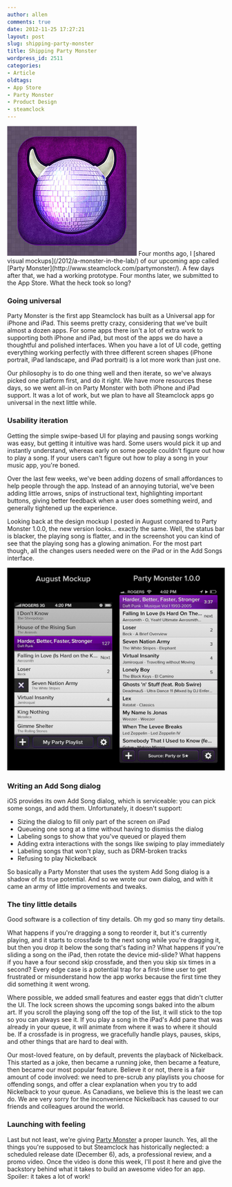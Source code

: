 ```yaml
---
author: allen
comments: true
date: 2012-11-25 17:27:21
layout: post
slug: shipping-party-monster
title: Shipping Party Monster
wordpress_id: 2511
categories:
- Article
oldtags:
- App Store
- Party Monster
- Product Design
- steamclock
---
```


<img src="/images/wp-uploads/2012/11/partymonster-icon.jpg" class="retinize"/>
Four months ago, I [shared visual mockups](/2012/a-monster-in-the-lab/) of our upcoming app called [Party Monster](http://www.steamclock.com/partymonster/). A few days after that, we had a working prototype. Four months later, we submitted to the App Store. What the heck took so long?


### Going universal


Party Monster is the first app Steamclock has built as a Universal app for iPhone and iPad. This seems pretty crazy, considering that we've built almost a dozen apps. For some apps there isn't a lot of extra work to supporting both iPhone and iPad, but most of the apps we do have a thoughtful and polished interfaces. When you have a lot of UI code, getting everything working perfectly with three different screen shapes (iPhone portrait, iPad landscape, and iPad portrait) is a lot more work than just one.

Our philosophy is to do one thing well and then iterate, so we've always picked one platform first, and do it right. We have more resources these days, so we went all-in on Party Monster with both iPhone and iPad support. It was a lot of work, but we plan to have all Steamclock apps go universal in the next little while.


### Usability iteration


Getting the simple swipe-based UI for playing and pausing songs working was easy, but getting it intuitive was hard. Some users would pick it up and instantly understand, whereas early on some people couldn't figure out how to play a song. If your users can't figure out how to play a song in your music app, you're boned.

Over the last few weeks, we've been adding dozens of small affordances to help people through the app. Instead of an annoying tutorial, we've been adding little arrows, snips of instructional text, highlighting important buttons, giving better feedback when a user does something weird, and generally tightened up the experience.

Looking back at the design mockup I posted in August compared to Party Monster 1.0.0, the new version looks... exactly the same. Well, the status bar is blacker, the playing song is flatter, and in the screenshot you can kind of see that the playing song has a glowing animation. For the most part though, all the changes users needed were on the iPad or in the Add Songs interface.

[![](/images/wp-uploads/2012/11/party-monster-shots-10.jpg)
](/images/wp-uploads/2012/11/party-monster-shots-10.jpg)


### Writing an Add Song dialog


iOS provides its own Add Song dialog, which is serviceable: you can pick some songs, and add them. Unfortunately, it doesn't support:



* Sizing the dialog to fill only part of the screen on iPad
* Queueing one song at a time without having to dismiss the dialog
* Labeling songs to show that you've queued or played them
* Adding extra interactions with the songs like swiping to play immediately
* Labeling songs that won't play, such as DRM-broken tracks
* Refusing to play Nickelback


So basically a Party Monster that uses the system Add Song dialog is a shadow of its true potential. And so we wrote our own dialog, and with it came an army of little improvements and tweaks.


### The tiny little details


Good software is a collection of tiny details. Oh my god so many tiny details.

What happens if you're dragging a song to reorder it, but it's currently playing, and it starts to crossfade to the next song while you're dragging it, but then you drop it below the song that's fading in? What happens if you're sliding a song on the iPad, then rotate the device mid-slide? What happens if you have a four second skip crossfade, and then you skip six times in a second? Every edge case is a potential trap for a first-time user to get frustrated or misunderstand how the app works because the first time they did something it went wrong.

Where possible, we added small features and easter eggs that didn't clutter the UI. The lock screen shows the upcoming songs baked into the album art. If you scroll the playing song off the top of the list, it will stick to the top so you can always see it. If you play a song in the iPad's Add pane that was already in your queue, it will animate from where it was to where it should be. If a crossfade is in progress, we gracefully handle plays, pauses, skips, and other things that are hard to deal with.

Our most-loved feature, on by default, prevents the playback of Nickelback. This started as a joke, then became a running joke, then became a feature, then became our most popular feature. Believe it or not, there is a fair amount of code involved: we need to pre-scrub any playlists you choose for offending songs, and offer a clear explanation when you try to add Nickelback to your queue. As Canadians, we believe this is the least we can do. We are very sorry for the inconvenience Nickelback has caused to our friends and colleagues around the world.


### Launching with feeling




Last but not least, we're giving [Party Monster](http://www.steamclock.com/partymonster/) a proper launch. Yes, all the things you're supposed to but Steamclock has historically neglected: a scheduled release date (December 6), ads, a professional review, and a promo video. Once the video is done this week, I'll post it here and give the backstory behind what it takes to build an awesome video for an app. Spoiler: it takes a lot of work!
